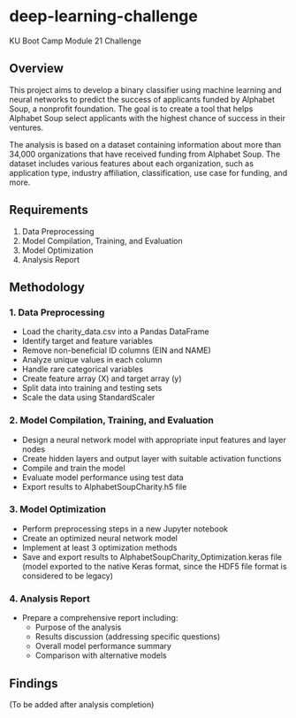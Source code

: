 # deep-learning-challenge
KU Boot Camp Module 21 Challenge

## Overview

This project aims to develop a binary classifier using machine learning and neural networks to predict the success of applicants funded by Alphabet Soup, a nonprofit foundation. The goal is to create a tool that helps Alphabet Soup select applicants with the highest chance of success in their ventures.

The analysis is based on a dataset containing information about more than 34,000 organizations that have received funding from Alphabet Soup. The dataset includes various features about each organization, such as application type, industry affiliation, classification, use case for funding, and more.

## Requirements

1. Data Preprocessing
2. Model Compilation, Training, and Evaluation
3. Model Optimization
4. Analysis Report

## Methodology

### 1. Data Preprocessing

- Load the charity_data.csv into a Pandas DataFrame
- Identify target and feature variables
- Remove non-beneficial ID columns (EIN and NAME)
- Analyze unique values in each column
- Handle rare categorical variables
- Create feature array (X) and target array (y)
- Split data into training and testing sets
- Scale the data using StandardScaler

### 2. Model Compilation, Training, and Evaluation

- Design a neural network model with appropriate input features and layer nodes
- Create hidden layers and output layer with suitable activation functions
- Compile and train the model
- Evaluate model performance using test data
- Export results to AlphabetSoupCharity.h5 file

### 3. Model Optimization

- Perform preprocessing steps in a new Jupyter notebook
- Create an optimized neural network model
- Implement at least 3 optimization methods
- Save and export results to AlphabetSoupCharity_Optimization.keras file (model exported to the native Keras format, since the HDF5 file format is considered to be legacy)

### 4. Analysis Report

- Prepare a comprehensive report including:
  - Purpose of the analysis
  - Results discussion (addressing specific questions)
  - Overall model performance summary
  - Comparison with alternative models

## Findings

(To be added after analysis completion)
